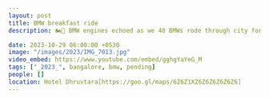 ```yaml
---
layout: post
title: BMW breakfast ride
description: 🏍️💨 BMW engines echoed as we 40 BMWs rode through city for a breakfast ride 140km from Blr. With flawless weather & deserted roads 🛣️, a delightful experience that we everyone enjoyed.🌞

date: 2023-10-29 06:00:00 +0530
image: "/images/2023/IMG_7013.jpg"
video_embed: https://www.youtube.com/embed/gghgYaYeG_M
tags: ["_2023_", bangalore, bmw, pending]
people: []
location: Hotel Dhruvtara[https://goo.gl/maps/6Z6Z1XZ6Z6Z6Z6Z6Z6]
---
```

